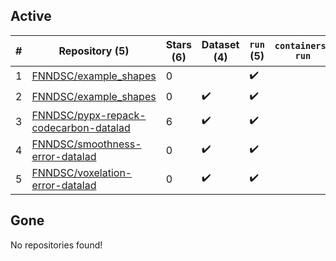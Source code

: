 ## Active
| # | Repository (5) | Stars (6) | Dataset (4) | `run` (5) | `containers-run` |
| --- | --- | --- | --- | --- | --- |
| 1 | [FNNDSC/example_shapes](https://github.com/FNNDSC/example_shapes) | 0 |  | :heavy_check_mark: |  |
| 2 | [FNNDSC/example_shapes](https://github.com/FNNDSC/example_shapes) | 0 | :heavy_check_mark: | :heavy_check_mark: |  |
| 3 | [FNNDSC/pypx-repack-codecarbon-datalad](https://github.com/FNNDSC/pypx-repack-codecarbon-datalad) | 6 | :heavy_check_mark: | :heavy_check_mark: |  |
| 4 | [FNNDSC/smoothness-error-datalad](https://github.com/FNNDSC/smoothness-error-datalad) | 0 | :heavy_check_mark: | :heavy_check_mark: |  |
| 5 | [FNNDSC/voxelation-error-datalad](https://github.com/FNNDSC/voxelation-error-datalad) | 0 | :heavy_check_mark: | :heavy_check_mark: |  |

## Gone
No repositories found!
